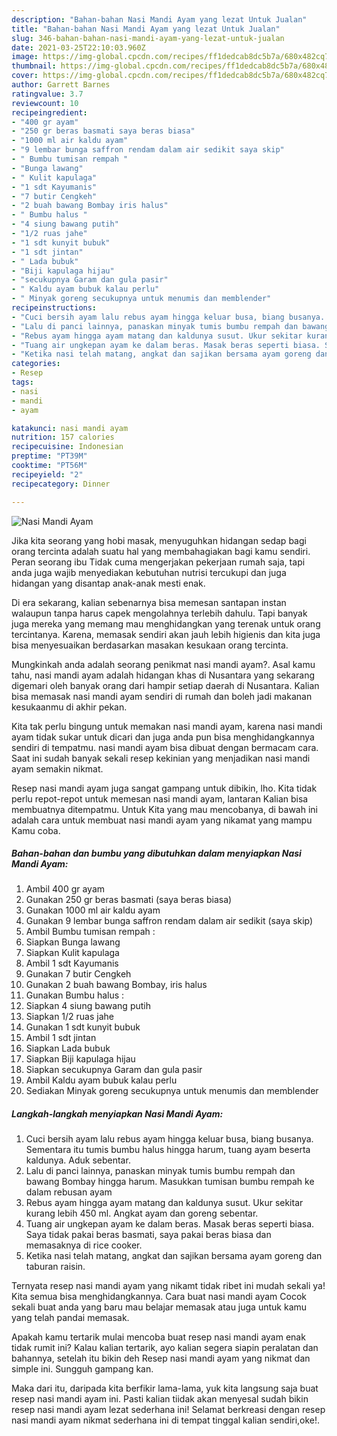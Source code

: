 ```yaml
---
description: "Bahan-bahan Nasi Mandi Ayam yang lezat Untuk Jualan"
title: "Bahan-bahan Nasi Mandi Ayam yang lezat Untuk Jualan"
slug: 346-bahan-bahan-nasi-mandi-ayam-yang-lezat-untuk-jualan
date: 2021-03-25T22:10:03.960Z
image: https://img-global.cpcdn.com/recipes/ff1dedcab8dc5b7a/680x482cq70/nasi-mandi-ayam-foto-resep-utama.jpg
thumbnail: https://img-global.cpcdn.com/recipes/ff1dedcab8dc5b7a/680x482cq70/nasi-mandi-ayam-foto-resep-utama.jpg
cover: https://img-global.cpcdn.com/recipes/ff1dedcab8dc5b7a/680x482cq70/nasi-mandi-ayam-foto-resep-utama.jpg
author: Garrett Barnes
ratingvalue: 3.7
reviewcount: 10
recipeingredient:
- "400 gr ayam"
- "250 gr beras basmati saya beras biasa"
- "1000 ml air kaldu ayam"
- "9 lembar bunga saffron rendam dalam air sedikit saya skip"
- " Bumbu tumisan rempah "
- "Bunga lawang"
- " Kulit kapulaga"
- "1 sdt Kayumanis"
- "7 butir Cengkeh"
- "2 buah bawang Bombay iris halus"
- " Bumbu halus "
- "4 siung bawang putih"
- "1/2 ruas jahe"
- "1 sdt kunyit bubuk"
- "1 sdt jintan"
- " Lada bubuk"
- "Biji kapulaga hijau"
- "secukupnya Garam dan gula pasir"
- " Kaldu ayam bubuk kalau perlu"
- " Minyak goreng secukupnya untuk menumis dan memblender"
recipeinstructions:
- "Cuci bersih ayam lalu rebus ayam hingga keluar busa, biang busanya. Sementara itu tumis bumbu halus hingga harum, tuang ayam beserta kaldunya. Aduk sebentar."
- "Lalu di panci lainnya, panaskan minyak tumis bumbu rempah dan bawang Bombay hingga harum. Masukkan tumisan bumbu rempah ke dalam rebusan ayam"
- "Rebus ayam hingga ayam matang dan kaldunya susut. Ukur sekitar kurang lebih 450 ml. Angkat ayam dan goreng sebentar."
- "Tuang air ungkepan ayam ke dalam beras. Masak beras seperti biasa. Saya tidak pakai beras basmati, saya pakai beras biasa dan memasaknya di rice cooker."
- "Ketika nasi telah matang, angkat dan sajikan bersama ayam goreng dan taburan raisin."
categories:
- Resep
tags:
- nasi
- mandi
- ayam

katakunci: nasi mandi ayam 
nutrition: 157 calories
recipecuisine: Indonesian
preptime: "PT39M"
cooktime: "PT56M"
recipeyield: "2"
recipecategory: Dinner

---
```



![Nasi Mandi Ayam](https://img-global.cpcdn.com/recipes/ff1dedcab8dc5b7a/680x482cq70/nasi-mandi-ayam-foto-resep-utama.jpg)

Jika kita seorang yang hobi masak, menyuguhkan hidangan sedap bagi orang tercinta adalah suatu hal yang membahagiakan bagi kamu sendiri. Peran seorang ibu Tidak cuma mengerjakan pekerjaan rumah saja, tapi anda juga wajib menyediakan kebutuhan nutrisi tercukupi dan juga hidangan yang disantap anak-anak mesti enak.

Di era  sekarang, kalian sebenarnya bisa memesan santapan instan walaupun tanpa harus capek mengolahnya terlebih dahulu. Tapi banyak juga mereka yang memang mau menghidangkan yang terenak untuk orang tercintanya. Karena, memasak sendiri akan jauh lebih higienis dan kita juga bisa menyesuaikan berdasarkan masakan kesukaan orang tercinta. 



Mungkinkah anda adalah seorang penikmat nasi mandi ayam?. Asal kamu tahu, nasi mandi ayam adalah hidangan khas di Nusantara yang sekarang digemari oleh banyak orang dari hampir setiap daerah di Nusantara. Kalian bisa memasak nasi mandi ayam sendiri di rumah dan boleh jadi makanan kesukaanmu di akhir pekan.

Kita tak perlu bingung untuk memakan nasi mandi ayam, karena nasi mandi ayam tidak sukar untuk dicari dan juga anda pun bisa menghidangkannya sendiri di tempatmu. nasi mandi ayam bisa dibuat dengan bermacam cara. Saat ini sudah banyak sekali resep kekinian yang menjadikan nasi mandi ayam semakin nikmat.

Resep nasi mandi ayam juga sangat gampang untuk dibikin, lho. Kita tidak perlu repot-repot untuk memesan nasi mandi ayam, lantaran Kalian bisa membuatnya ditempatmu. Untuk Kita yang mau mencobanya, di bawah ini adalah cara untuk membuat nasi mandi ayam yang nikamat yang mampu Kamu coba.

<!--inarticleads1-->

##### Bahan-bahan dan bumbu yang dibutuhkan dalam menyiapkan Nasi Mandi Ayam:

1. Ambil 400 gr ayam
1. Gunakan 250 gr beras basmati (saya beras biasa)
1. Gunakan 1000 ml air kaldu ayam
1. Gunakan 9 lembar bunga saffron rendam dalam air sedikit (saya skip)
1. Ambil  Bumbu tumisan rempah :
1. Siapkan Bunga lawang
1. Siapkan  Kulit kapulaga
1. Ambil 1 sdt Kayumanis
1. Gunakan 7 butir Cengkeh
1. Gunakan 2 buah bawang Bombay, iris halus
1. Gunakan  Bumbu halus :
1. Siapkan 4 siung bawang putih
1. Siapkan 1/2 ruas jahe
1. Gunakan 1 sdt kunyit bubuk
1. Ambil 1 sdt jintan
1. Siapkan  Lada bubuk
1. Siapkan Biji kapulaga hijau
1. Siapkan secukupnya Garam dan gula pasir
1. Ambil  Kaldu ayam bubuk kalau perlu
1. Sediakan  Minyak goreng secukupnya untuk menumis dan memblender




<!--inarticleads2-->

##### Langkah-langkah menyiapkan Nasi Mandi Ayam:

1. Cuci bersih ayam lalu rebus ayam hingga keluar busa, biang busanya. Sementara itu tumis bumbu halus hingga harum, tuang ayam beserta kaldunya. Aduk sebentar.
1. Lalu di panci lainnya, panaskan minyak tumis bumbu rempah dan bawang Bombay hingga harum. Masukkan tumisan bumbu rempah ke dalam rebusan ayam
1. Rebus ayam hingga ayam matang dan kaldunya susut. Ukur sekitar kurang lebih 450 ml. Angkat ayam dan goreng sebentar.
1. Tuang air ungkepan ayam ke dalam beras. Masak beras seperti biasa. Saya tidak pakai beras basmati, saya pakai beras biasa dan memasaknya di rice cooker.
1. Ketika nasi telah matang, angkat dan sajikan bersama ayam goreng dan taburan raisin.




Ternyata resep nasi mandi ayam yang nikamt tidak ribet ini mudah sekali ya! Kita semua bisa menghidangkannya. Cara buat nasi mandi ayam Cocok sekali buat anda yang baru mau belajar memasak atau juga untuk kamu yang telah pandai memasak.

Apakah kamu tertarik mulai mencoba buat resep nasi mandi ayam enak tidak rumit ini? Kalau kalian tertarik, ayo kalian segera siapin peralatan dan bahannya, setelah itu bikin deh Resep nasi mandi ayam yang nikmat dan simple ini. Sungguh gampang kan. 

Maka dari itu, daripada kita berfikir lama-lama, yuk kita langsung saja buat resep nasi mandi ayam ini. Pasti kalian tiidak akan menyesal sudah bikin resep nasi mandi ayam lezat sederhana ini! Selamat berkreasi dengan resep nasi mandi ayam nikmat sederhana ini di tempat tinggal kalian sendiri,oke!.

